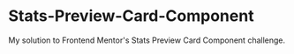 # Stats-Preview-Card-Component
My solution to Frontend Mentor's Stats Preview Card Component challenge.
